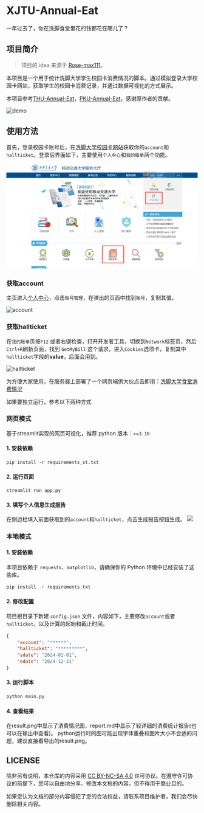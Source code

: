 # XJTU-Annual-Eat

一年过去了，你在洗脚食堂里花的钱都花在哪儿了？

## 项目简介

> 项目的 idea 来源于 [Rose-max111](https://github.com/Rose-max111)。
> 

本项目是一个用于统计洗脚大学学生校园卡消费情况的脚本。通过模拟登录大学校园卡网站，获取学生的校园卡消费记录，并通过数据可视化的方式展示。

本项目参考[THU-Annual-Eat](https://github.com/leverimmy/THU-Annual-Eat)，[PKU-Annual-Eat](https://github.com/zhuohaoyu/PKU-Annual-Eat)，感谢原作者的贡献。

![demo](./demo.png)

## 使用方法

首先，登录校园卡账号后，在[洗脚大学校园卡网站](http://card.xjtu.edu.cn/User/User)获取你的`account`和`hallticket`。登录后界面如下，主要使用`个人中心`和`我的账单`两个功能。



![card](./card.png)

### 获取account


主页进入[个人中心](http://card.xjtu.edu.cn/)，点击`账号管理`，在弹出的页面中找到`账号`，复制其值。

![account](./account.png)

### 获取hallticket

在`我的账单`页按`F12` 或者右键检查，打开开发者工具，切换到`Network`标签页，然后`Ctrl+R`刷新页面，找到 `GetMyBill` 这个请求，进入`Cookies`选项卡，复制其中`hallticket`字段的**value**，后面会用到。

![hallticket](./hallticket.png)

为方便大家使用，在服务器上部署了一个网页端供大伙点击即用：[洗脚大学食堂消费情况](http://39.100.102.17:8501/)  

如果要独立运行，参考以下两种方式

### 网页模式

基于streamlit实现的网页可视化，推荐 python 版本：`>=3.10`

#### 1. 安装依赖

```shell
pip install -r requirements_st.txt
```

#### 2. 运行页面

```shell
streamlit run app.py
```

#### 3. 填写个人信息生成报告

在侧边栏填入前面获取到的`account`和`hallticket`，点击生成报告按钮生成。
![](./st_page.jpg)

### 本地模式

#### 1. 安装依赖

本项目依赖于 `requests`、`matplotlib`，请确保你的 Python 环境中已经安装了这些库。

```bash
pip install -r requirements.txt
```

#### 2. 修改配置

项目根目录下新建 `config.json` 文件，内容如下，主要修改`account`或者`hallticket`，以及计算的起始和截止时间。

```json
{
    "account": "******",
    "hallticket": "*********",
    "sdate": "2024-01-01",
    "edate": "2024-12-31"
}
```

#### 3. 运行脚本

```bash
python main.py
```

#### 4. 查看结果
在result.png中显示了消费情况图，report.md中显示了较详细的消费统计报告(也可以在输出中查看)。
python运行时的图可能出现字体重叠和图片大小不合适的问题，建议直接看导出的result.png。

## LICENSE

除非另有说明，本仓库的内容采用 [CC BY-NC-SA 4.0](https://creativecommons.org/licenses/by-nc-sa/4.0/) 许可协议。在遵守许可协议的前提下，您可以自由地分享、修改本文档的内容，但不得用于商业目的。

如果您认为文档的部分内容侵犯了您的合法权益，请联系项目维护者，我们会尽快删除相关内容。

